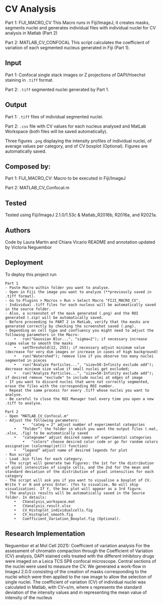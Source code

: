 # CV Analysis 

Part 1: FIJI_MACRO_CV
This Macro runs in Fiji/ImageJ, it creates masks, segments nuclei and generates individual files with individual nuclei for CV analysis in Matlab (Part 2)

Part 2: MATLAB_CV_CONFOCAL
This script calculates the coefficient of variation of each segmented nucleus generated in Fiji (Part 1).

## Input 

Part 1:
 Confocal single stack images or Z projections of DAPI/Hoechst staining in `.tiff` format. 

Part 2: 
`.tiff` segmented nuclei generated by Part 1. 
  
## Output 
Part 1: `.tiff` files of individual segmented nuclei. 

Part 2:
`.csv` file with CV values for each nucleus analysed and MatLab Workspace (both files will be saved automatically).

Three figures `.png` displaying the intensity profiles of individual nuclei, of average values per category, and of CV boxplot (Optional). Figures are automatically saved. 

  
## Composed by: 
Part 1: FIJI_MACRO_CV: Macro to be executed in Fiji/ImageJ

Part 2: MATLAB_CV_Confocal.m

  
## Tested
Tested using Fiji/ImageJ 2.1.0/1.53c & Matlab_R2016b, R2016a, and R2021a.

  
## Authors 
Code by Laura Martin and Chiara Vicario 
README and annotation updated by Victoria Neguembor

  
## Deployment

To deploy this project run

```
Part 1
- Paste Macro within folder you want to analyse. 
- Open in Fiji the image you want to analyze (**previously saved in .tiff format). 
- Go to Plugins > Macros > Run > Select Macro "FIJI_MACRO_CV". 
- Individual .tiff files for each nucleus will be automatically saved in the source folder. 
- Also, a screenshot of the mask generated (.png) and the ROI generated (.zip) will be automatically saved. 
- Before proceeding to PART 2 in MatLab, verify that the masks are generated correctly by checking the screenshot saved (.png). 
- Depending on cell type and confluency you might need to adjust the following parameters in the Macro:
	•	run("Gaussian Blur...", "sigma=2"); if necessary increase sigma value to smooth the masks 
	•	setThreshold(12, 255); if necessary adjust minimum value (decrease for very dim images or increase in cases of high background) 
	•	run("Watershed"); remove line if you observe too many nuclei segmented in pieces
	•	run("Analyze Particles...", "size=50-Infinity exclude add"); decrease minimum size value if small nuclei get excluded; 
	•	run("Analyze Particles...", "size=50-Infinity exclude add"); if desired remove "exclude" to include nuclei at edges of image
- If you want to discard nuclei that were not correctly segmented, erase the files with the corresponding ROI number.   
- Repeat the same process for every .tiff whose nuclei you want to analyse.
- Be careful to close the ROI Manager tool every time you open a new .tiff to analyse.

Part 2
- Open "MATLAB_CV_Confocal.m"
- Adjust the following parameters: 
        •	"categ = 2" adjust number of experimental categories
	•	“Folder”: the folder in which you want the output files (.mat, .xlsx, .fig) to be automatically saved
	•	"categname" adjust desired names of experimental categories
        •	"colors" choose desired color code or go for random colors assignation (colormap(jet()) function)
	•	“legend” adjust name of desired legends for plot
- Run script
- Load .bin files for each category. 
- The script will generate two Figures: the 1st for the distribution of pixel intensities of single cells, and the 2nd for the mean and standard deviation of the distribution of pixel intensities for each category
- The script will ask you if you want to visualise a boxplot of CV. Write Y or N and press Enter. (Yes to visualise, No will skip visualisation). If Y, the box plot will appear as a 3rd figure.
- The analysis results will be automatically saved in the Source folder. In details:
	•	CVanalysis_workspace.mat
	•	CVanalysis_result.xlsx
	•	CV_Histoplot_individualcells.fig
	•	CV_Histoplot_smooth.fig
	•	Coefficient_Variation_Boxplot.fig (Optional). 

```
## Research Implementation 
Neguembor et al Mol Cell 2021): 
Coefficient of variation analysis For the assessment of chromatin compaction through the Coefficient of Variation (CV) analysis, DAPI stained cells treated with the different inhibitory drugs were imaged on a Leica TCS SP8 confocal microscope. Central sections of the nuclei were used to measure the CV. We generated a work-flow in ImageJ 2.0.0 consisting of the creation of masks corresponding to the nuclei which were then applied to the raw image to allow the selection of single nuclei. The coefficient of variation (CV) of individual nuclei was calculated in Matlab, with CV=s/m, where s represents the standard deviation of the intensity values and m representing the mean value of intensity of the nucleus
